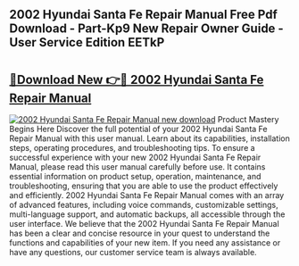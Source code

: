 ## 2002 Hyundai Santa Fe Repair Manual Free Pdf Download - Part-Kp9 New Repair Owner Guide - User Service Edition EETkP

# <h2><a href="http://bc36856.oget.top/?id=2002+Hyundai+Santa+Fe+Repair+Manual">🔗Download New 👉🔴 2002 Hyundai Santa Fe Repair Manual</a></h2>

[![2002 Hyundai Santa Fe Repair Manual new download](https://i.imgur.com/5g1atiW.png)](http://bc36856.oget.top/?id=2002+Hyundai+Santa+Fe+Repair+Manual)
Product Mastery Begins Here Discover the full potential of your 2002 Hyundai Santa Fe Repair Manual with this user manual. Learn about its capabilities, installation steps, operating procedures, and troubleshooting tips. To ensure a successful experience with your new 2002 Hyundai Santa Fe Repair Manual, please read this user manual carefully before use. It contains essential information on product setup, operation, maintenance, and troubleshooting, ensuring that you are able to use the product effectively and efficiently. 2002 Hyundai Santa Fe Repair Manual comes with an array of advanced features, including voice commands, customizable settings, multi-language support, and automatic backups, all accessible through the user interface. We believe that the 2002 Hyundai Santa Fe Repair Manual has been a clear and concise resource in your quest to understand the functions and capabilities of your new item. If you need any assistance or have any questions, our customer service team is always available.
